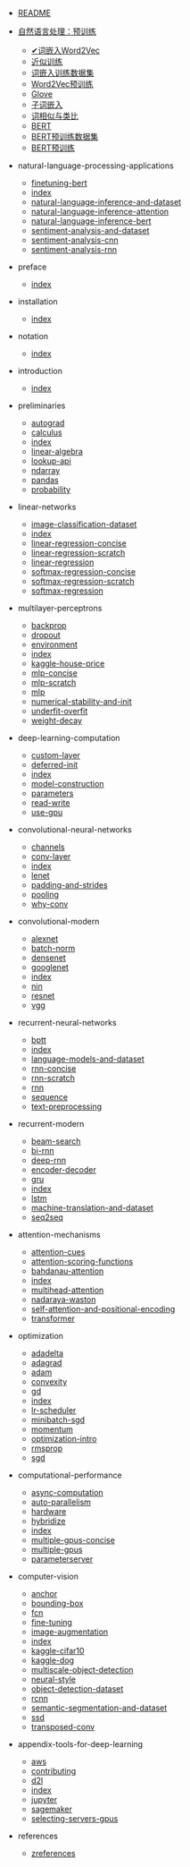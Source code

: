 - [README](README)

- [自然语言处理：预训练](chapter_natural-language-processing-pretraining\index)
	- [✔词嵌入Word2Vec](chapter_natural-language-processing-pretraining\word2vec)
	- [近似训练](chapter_natural-language-processing-pretraining\approx-training)
	- [词嵌入训练数据集](chapter_natural-language-processing-pretraining\word-embedding-dataset)
	- [Word2Vec预训练](chapter_natural-language-processing-pretraining\word2vec-pretraining)
	- [Glove](chapter_natural-language-processing-pretraining\glove)
	- [子词嵌入](chapter_natural-language-processing-pretraining\subword-embedding)
	- [词相似与类比](chapter_natural-language-processing-pretraining\similarity-analogy)
	- [BERT](chapter_natural-language-processing-pretraining\bert)
	- [BERT预训练数据集](chapter_natural-language-processing-pretraining\bert-dataset)
	- [BERT预训练](chapter_natural-language-processing-pretraining\bert-pretraining)

- natural-language-processing-applications
	- [finetuning-bert](chapter_natural-language-processing-applications\finetuning-bert)
	- [index](chapter_natural-language-processing-applications\index)
	- [natural-language-inference-and-dataset](chapter_natural-language-processing-applications\natural-language-inference-and-dataset)
	- [natural-language-inference-attention](chapter_natural-language-processing-applications\natural-language-inference-attention)
	- [natural-language-inference-bert](chapter_natural-language-processing-applications\natural-language-inference-bert)
	- [sentiment-analysis-and-dataset](chapter_natural-language-processing-applications\sentiment-analysis-and-dataset)
	- [sentiment-analysis-cnn](chapter_natural-language-processing-applications\sentiment-analysis-cnn)
	- [sentiment-analysis-rnn](chapter_natural-language-processing-applications\sentiment-analysis-rnn)


- preface
	- [index](chapter_preface\index)

- installation
	- [index](chapter_installation\index)

- notation
	- [index](chapter_notation\index)

- introduction
	- [index](chapter_introduction\index)

- preliminaries
	- [autograd](chapter_preliminaries\autograd)
	- [calculus](chapter_preliminaries\calculus)
	- [index](chapter_preliminaries\index)
	- [linear-algebra](chapter_preliminaries\linear-algebra)
	- [lookup-api](chapter_preliminaries\lookup-api)
	- [ndarray](chapter_preliminaries\ndarray)
	- [pandas](chapter_preliminaries\pandas)
	- [probability](chapter_preliminaries\probability)

- linear-networks
	- [image-classification-dataset](chapter_linear-networks\image-classification-dataset)
	- [index](chapter_linear-networks\index)
	- [linear-regression-concise](chapter_linear-networks\linear-regression-concise)
	- [linear-regression-scratch](chapter_linear-networks\linear-regression-scratch)
	- [linear-regression](chapter_linear-networks\linear-regression)
	- [softmax-regression-concise](chapter_linear-networks\softmax-regression-concise)
	- [softmax-regression-scratch](chapter_linear-networks\softmax-regression-scratch)
	- [softmax-regression](chapter_linear-networks\softmax-regression)

- multilayer-perceptrons
	- [backprop](chapter_multilayer-perceptrons\backprop)
	- [dropout](chapter_multilayer-perceptrons\dropout)
	- [environment](chapter_multilayer-perceptrons\environment)
	- [index](chapter_multilayer-perceptrons\index)
	- [kaggle-house-price](chapter_multilayer-perceptrons\kaggle-house-price)
	- [mlp-concise](chapter_multilayer-perceptrons\mlp-concise)
	- [mlp-scratch](chapter_multilayer-perceptrons\mlp-scratch)
	- [mlp](chapter_multilayer-perceptrons\mlp)
	- [numerical-stability-and-init](chapter_multilayer-perceptrons\numerical-stability-and-init)
	- [underfit-overfit](chapter_multilayer-perceptrons\underfit-overfit)
	- [weight-decay](chapter_multilayer-perceptrons\weight-decay)

- deep-learning-computation
	- [custom-layer](chapter_deep-learning-computation\custom-layer)
	- [deferred-init](chapter_deep-learning-computation\deferred-init)
	- [index](chapter_deep-learning-computation\index)
	- [model-construction](chapter_deep-learning-computation\model-construction)
	- [parameters](chapter_deep-learning-computation\parameters)
	- [read-write](chapter_deep-learning-computation\read-write)
	- [use-gpu](chapter_deep-learning-computation\use-gpu)

- convolutional-neural-networks
	- [channels](chapter_convolutional-neural-networks\channels)
	- [conv-layer](chapter_convolutional-neural-networks\conv-layer)
	- [index](chapter_convolutional-neural-networks\index)
	- [lenet](chapter_convolutional-neural-networks\lenet)
	- [padding-and-strides](chapter_convolutional-neural-networks\padding-and-strides)
	- [pooling](chapter_convolutional-neural-networks\pooling)
	- [why-conv](chapter_convolutional-neural-networks\why-conv)

- convolutional-modern
	- [alexnet](chapter_convolutional-modern\alexnet)
	- [batch-norm](chapter_convolutional-modern\batch-norm)
	- [densenet](chapter_convolutional-modern\densenet)
	- [googlenet](chapter_convolutional-modern\googlenet)
	- [index](chapter_convolutional-modern\index)
	- [nin](chapter_convolutional-modern\nin)
	- [resnet](chapter_convolutional-modern\resnet)
	- [vgg](chapter_convolutional-modern\vgg)

- recurrent-neural-networks
	- [bptt](chapter_recurrent-neural-networks\bptt)
	- [index](chapter_recurrent-neural-networks\index)
	- [language-models-and-dataset](chapter_recurrent-neural-networks\language-models-and-dataset)
	- [rnn-concise](chapter_recurrent-neural-networks\rnn-concise)
	- [rnn-scratch](chapter_recurrent-neural-networks\rnn-scratch)
	- [rnn](chapter_recurrent-neural-networks\rnn)
	- [sequence](chapter_recurrent-neural-networks\sequence)
	- [text-preprocessing](chapter_recurrent-neural-networks\text-preprocessing)

- recurrent-modern
	- [beam-search](chapter_recurrent-modern\beam-search)
	- [bi-rnn](chapter_recurrent-modern\bi-rnn)
	- [deep-rnn](chapter_recurrent-modern\deep-rnn)
	- [encoder-decoder](chapter_recurrent-modern\encoder-decoder)
	- [gru](chapter_recurrent-modern\gru)
	- [index](chapter_recurrent-modern\index)
	- [lstm](chapter_recurrent-modern\lstm)
	- [machine-translation-and-dataset](chapter_recurrent-modern\machine-translation-and-dataset)
	- [seq2seq](chapter_recurrent-modern\seq2seq)

- attention-mechanisms
	- [attention-cues](chapter_attention-mechanisms\attention-cues)
	- [attention-scoring-functions](chapter_attention-mechanisms\attention-scoring-functions)
	- [bahdanau-attention](chapter_attention-mechanisms\bahdanau-attention)
	- [index](chapter_attention-mechanisms\index)
	- [multihead-attention](chapter_attention-mechanisms\multihead-attention)
	- [nadaraya-waston](chapter_attention-mechanisms\nadaraya-waston)
	- [self-attention-and-positional-encoding](chapter_attention-mechanisms\self-attention-and-positional-encoding)
	- [transformer](chapter_attention-mechanisms\transformer)

- optimization
	- [adadelta](chapter_optimization\adadelta)
	- [adagrad](chapter_optimization\adagrad)
	- [adam](chapter_optimization\adam)
	- [convexity](chapter_optimization\convexity)
	- [gd](chapter_optimization\gd)
	- [index](chapter_optimization\index)
	- [lr-scheduler](chapter_optimization\lr-scheduler)
	- [minibatch-sgd](chapter_optimization\minibatch-sgd)
	- [momentum](chapter_optimization\momentum)
	- [optimization-intro](chapter_optimization\optimization-intro)
	- [rmsprop](chapter_optimization\rmsprop)
	- [sgd](chapter_optimization\sgd)

- computational-performance
	- [async-computation](chapter_computational-performance\async-computation)
	- [auto-parallelism](chapter_computational-performance\auto-parallelism)
	- [hardware](chapter_computational-performance\hardware)
	- [hybridize](chapter_computational-performance\hybridize)
	- [index](chapter_computational-performance\index)
	- [multiple-gpus-concise](chapter_computational-performance\multiple-gpus-concise)
	- [multiple-gpus](chapter_computational-performance\multiple-gpus)
	- [parameterserver](chapter_computational-performance\parameterserver)

- computer-vision
	- [anchor](chapter_computer-vision\anchor)
	- [bounding-box](chapter_computer-vision\bounding-box)
	- [fcn](chapter_computer-vision\fcn)
	- [fine-tuning](chapter_computer-vision\fine-tuning)
	- [image-augmentation](chapter_computer-vision\image-augmentation)
	- [index](chapter_computer-vision\index)
	- [kaggle-cifar10](chapter_computer-vision\kaggle-cifar10)
	- [kaggle-dog](chapter_computer-vision\kaggle-dog)
	- [multiscale-object-detection](chapter_computer-vision\multiscale-object-detection)
	- [neural-style](chapter_computer-vision\neural-style)
	- [object-detection-dataset](chapter_computer-vision\object-detection-dataset)
	- [rcnn](chapter_computer-vision\rcnn)
	- [semantic-segmentation-and-dataset](chapter_computer-vision\semantic-segmentation-and-dataset)
	- [ssd](chapter_computer-vision\ssd)
	- [transposed-conv](chapter_computer-vision\transposed-conv)

- appendix-tools-for-deep-learning
	- [aws](chapter_appendix-tools-for-deep-learning\aws)
	- [contributing](chapter_appendix-tools-for-deep-learning\contributing)
	- [d2l](chapter_appendix-tools-for-deep-learning\d2l)
	- [index](chapter_appendix-tools-for-deep-learning\index)
	- [jupyter](chapter_appendix-tools-for-deep-learning\jupyter)
	- [sagemaker](chapter_appendix-tools-for-deep-learning\sagemaker)
	- [selecting-servers-gpus](chapter_appendix-tools-for-deep-learning\selecting-servers-gpus)

- references
	- [zreferences](chapter_references\zreferences)
